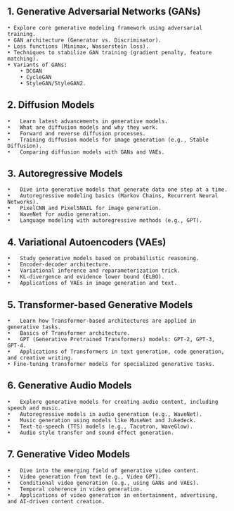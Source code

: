 ## 1. Generative Adversarial Networks (GANs)

    • Explore core generative modeling framework using adversarial training.
    • GAN architecture (Generator vs. Discriminator).
    • Loss functions (Minimax, Wasserstein loss).
    • Techniques to stabilize GAN training (gradient penalty, feature matching).
    • Variants of GANs:
        • DCGAN
        • CycleGAN
        • StyleGAN/StyleGAN2.

## 2. Diffusion Models

    •	Learn latest advancements in generative models.
    •	What are diffusion models and why they work.
    •	Forward and reverse diffusion processes.
    •	Training diffusion models for image generation (e.g., Stable Diffusion).
    •	Comparing diffusion models with GANs and VAEs.

## 3. Autoregressive Models

    •	Dive into generative models that generate data one step at a time.
    •	Autoregressive modeling basics (Markov Chains, Recurrent Neural Networks).
    •	PixelCNN and PixelSNAIL for image generation.
    •	WaveNet for audio generation.
    •	Language modeling with autoregressive methods (e.g., GPT).

## 4. Variational Autoencoders (VAEs)

    •	Study generative models based on probabilistic reasoning.
    •	Encoder-decoder architecture.
    •	Variational inference and reparameterization trick.
    •	KL-divergence and evidence lower bound (ELBO).
    •	Applications of VAEs in image generation and text.

## 5. Transformer-based Generative Models

    •	Learn how Transformer-based architectures are applied in generative tasks.
    •	Basics of Transformer architecture.
    •	GPT (Generative Pretrained Transformers) models: GPT-2, GPT-3, GPT-4.
    •	Applications of Transformers in text generation, code generation, and creative writing.
    • Fine-tuning transformer models for specialized generative tasks.

## 6. Generative Audio Models

    •	Explore generative models for creating audio content, including speech and music.
    •	Autoregressive models in audio generation (e.g., WaveNet).
    •	Music generation using models like MuseNet and Jukedeck.
    •	Text-to-speech (TTS) models (e.g., Tacotron, WaveGlow).
    •	Audio style transfer and sound effect generation.

## 7. Generative Video Models

    •	Dive into the emerging field of generative video content.
    •	Video generation from text (e.g., Video GPT).
    •	Conditional video generation (e.g., using GANs and VAEs).
    •	Temporal coherence in video generation.
    •	Applications of video generation in entertainment, advertising, and AI-driven content creation.
